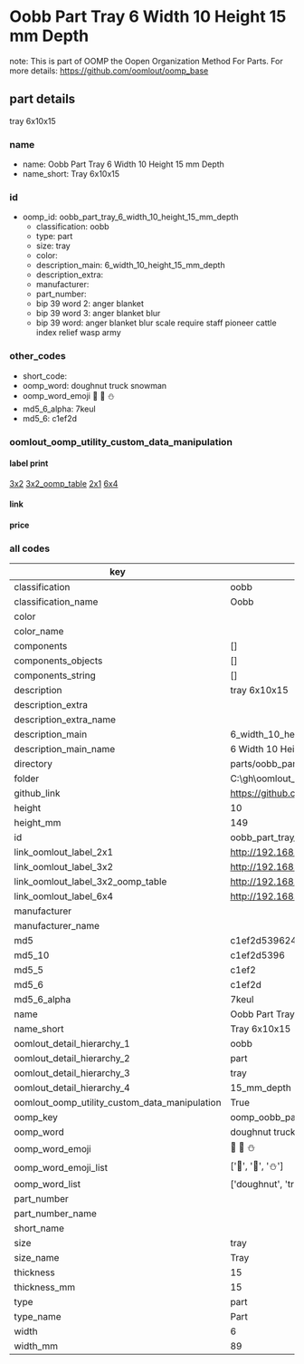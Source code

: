 # Oobb Part Tray 6 Width 10 Height 15 mm Depth  

note: This is part of OOMP the Oopen Organization Method For Parts. For more details: https://github.com/oomlout/oomp_base

##  part details
  



tray 6x10x15



### name
* name: Oobb Part Tray 6 Width 10 Height 15 mm Depth
* name_short: Tray 6x10x15 
### id
* oomp_id: oobb_part_tray_6_width_10_height_15_mm_depth
  * classification: oobb
  * type: part
  * size: tray
  * color: 
  * description_main: 6_width_10_height_15_mm_depth
  * description_extra: 
  * manufacturer: 
  * part_number: 
  * bip 39 word 2: anger blanket
  * bip 39 word 3: anger blanket blur
  * bip 39 word: anger blanket blur scale require staff pioneer cattle index relief wasp army

### other_codes
* short_code: 
* oomp_word: doughnut truck snowman
* oomp_word_emoji :doughnut: :truck: :snowman:
* md5_6_alpha: 7keul
* md5_6: c1ef2d






### oomlout_oomp_utility_custom_data_manipulation
#### label print
[3x2](http://192.168.1.245:1112/?label=oomp%207keul)
[3x2_oomp_table](http://192.168.1.108:1112/?label=oomp%207keul)
[2x1](http://192.168.1.242:1112/?label=oomp%207keul)
[6x4](http://192.168.1.55:1112/?label=oomp%207keul)    

#### link

                              

#### price







### all codes 
| key | value |  
| --- | --- |  
| classification | oobb |  
| classification_name | Oobb |  
| color |  |  
| color_name |  |  
| components | [] |  
| components_objects | [] |  
| components_string | [] |  
| description | tray 6x10x15 |  
| description_extra |  |  
| description_extra_name |  |  
| description_main | 6_width_10_height_15_mm_depth |  
| description_main_name | 6 Width 10 Height 15 mm Depth |  
| directory | parts/oobb_part_tray_6_width_10_height_15_mm_depth |  
| folder | C:\gh\oomlout_oobb_version_4_generated_parts\parts\oobb_part_tray_6_width_10_height_15_mm_depth |  
| github_link | https://github.com/oomlout/oomlout_oomp_part_src/tree/main/parts/oobb_part_tray_6_width_10_height_15_mm_depth |  
| height | 10 |  
| height_mm | 149 |  
| id | oobb_part_tray_6_width_10_height_15_mm_depth |  
| link_oomlout_label_2x1 | http://192.168.1.242:1112/?label=oomp%207keul |  
| link_oomlout_label_3x2 | http://192.168.1.245:1112/?label=oomp%207keul |  
| link_oomlout_label_3x2_oomp_table | http://192.168.1.108:1112/?label=oomp%207keul |  
| link_oomlout_label_6x4 | http://192.168.1.55:1112/?label=oomp%207keul |  
| manufacturer |  |  
| manufacturer_name |  |  
| md5 | c1ef2d53962454a7505b8c0030c5d045 |  
| md5_10 | c1ef2d5396 |  
| md5_5 | c1ef2 |  
| md5_6 | c1ef2d |  
| md5_6_alpha | 7keul |  
| name | Oobb Part Tray 6 Width 10 Height 15 mm Depth |  
| name_short | Tray 6x10x15  |  
| oomlout_detail_hierarchy_1 | oobb |  
| oomlout_detail_hierarchy_2 | part |  
| oomlout_detail_hierarchy_3 | tray |  
| oomlout_detail_hierarchy_4 | 15_mm_depth |  
| oomlout_oomp_utility_custom_data_manipulation | True |  
| oomp_key | oomp_oobb_part_tray_6_width_10_height_15_mm_depth |  
| oomp_word | doughnut truck snowman |  
| oomp_word_emoji | :doughnut: :truck: :snowman: |  
| oomp_word_emoji_list | [':doughnut:', ':truck:', ':snowman:'] |  
| oomp_word_list | ['doughnut', 'truck', 'snowman'] |  
| part_number |  |  
| part_number_name |  |  
| short_name |  |  
| size | tray |  
| size_name | Tray |  
| thickness | 15 |  
| thickness_mm | 15 |  
| type | part |  
| type_name | Part |  
| width | 6 |  
| width_mm | 89 |  
